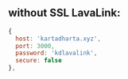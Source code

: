 ## without SSL LavaLink:

```javascript
{
  host: 'kartadharta.xyz',
  port: 3000,
  password: 'kdlavalink',
  secure: false
},
```